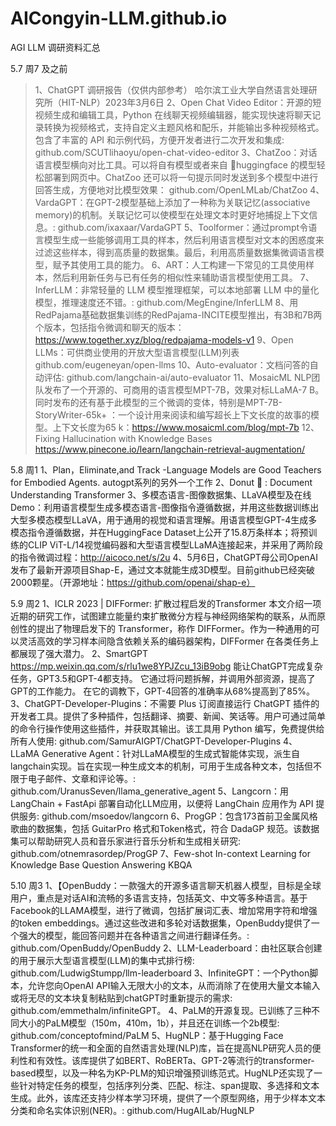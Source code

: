 # AICongyin-LLM.github.io
AGI LLM 调研资料汇总

5.7 周7 及之前
> 1、ChatGPT 调研报告（仅供内部参考）  哈尔滨工业大学自然语言处理研究所（HIT-NLP）2023年3月6日
> 2、Open Chat Video Editor：开源的短视频生成和编辑工具，Python 在线聊天视频编辑器，能实现快速将聊天记录转换为视频格式，支持自定义主题风格和配乐，并能输出多种视频格式。包含了丰富的 API 和示例代码，方便开发者进行二次开发和集成: github.com/SCUTlihaoyu/open-chat-video-editor
3、ChatZoo：对话语言模型横向对比工具。可以将自有模型或者来自 🤗huggingface 的模型轻松部署到网页中。ChatZoo 还可以将一句提示同时发送到多个模型中进行回答生成，方便地对比模型效果： github.com/OpenLMLab/ChatZoo
4、VardaGPT：在GPT-2模型基础上添加了一种称为关联记忆(associative memory)的机制。关联记忆可以使模型在处理文本时更好地捕捉上下文信息。: github.com/ixaxaar/VardaGPT
5、Toolformer：通过prompt令语言模型生成一些能够调用工具的样本，然后利用语言模型对文本的困惑度来过滤这些样本，得到高质量的数据集。最后，利用高质量数据集微调语言模型，赋予其使用工具的能力。
6、ART：人工构建一下常见的工具使用样本，然后利用新任务与已有任务的相似性来辅助语言模型使用工具。
7、InferLLM：非常轻量的 LLM 模型推理框架，可以本地部署 LLM 中的量化模型，推理速度还不错。: github.com/MegEngine/InferLLM
8、用RedPajama基础数据集训练的RedPajama-INCITE模型推出，有3B和7B两个版本，包括指令微调和聊天的版本：https://www.together.xyz/blog/redpajama-models-v1
9、Open LLMs：可供商业使用的开放大型语言模型(LLM)列表github.com/eugeneyan/open-llms
10、Auto-evaluator：文档问答的自动评估: github.com/langchain-ai/auto-evaluator
11、MosaicML NLP团队发布了一个开源的、可商用的语言模型MPT-7B，效果对标LLaMA-7 B。同时发布的还有基于此模型的三个微调的变体，特别是MPT-7B-StoryWriter-65k+ ：一个设计用来阅读和编写超长上下文长度的故事的模型。上下文长度为65 k：https://www.mosaicml.com/blog/mpt-7b
12、Fixing Hallucination with Knowledge Bases  https://www.pinecone.io/learn/langchain-retrieval-augmentation/


5.8 周1
1、Plan，Eliminate,and Track -Language Models are Good Teachers for Embodied Agents. autogpt系列的另外一个工作
2、Donut 🍩 : Document Understanding Transformer
3、多模态语言-图像数据集、LLaVA模型及在线Demo：利用语言模型生成多模态语言-图像指令遵循数据，并用这些数据训练出大型多模态模型LLaVA，用于通用的视觉和语言理解。用语言模型GPT-4生成多模态指令遵循数据，并在HuggingFace Dataset上公开了15.8万条样本；将预训练的CLIP ViT-L/14视觉编码器和大型语言模型LLaMA连接起来，并采用了两阶段的指令微调过程：http://aicoco.net/s/2u
4、5月6日，ChatGPT母公司OpenAI发布了最新开源项目Shap-E，通过文本就能生成3D模型。目前github已经突破2000颗星。（开源地址：https://github.com/openai/shap-e）

5.9 周2
1、ICLR 2023 | DIFFormer: 扩散过程启发的Transformer
本⽂介绍⼀项近期的研究⼯作，试图建⽴能量约束扩散微分⽅程与神经⽹络架构的联系，从而原创性的提出了物理启发下的 Transformer，称作 DIFFormer。作为⼀种通⽤的可以灵活⾼效的学习样本间隐含依赖关系的编码器架构，DIFFormer 在各类任务上都展现了强大潜⼒。
2、SmartGPT https://mp.weixin.qq.com/s/rlu1we8YPJZcu_13iB9obg
能让ChatGPT完成复杂任务，GPT3.5和GPT-4都支持。
它通过将问题拆解，并调用外部资源，提高了GPT的工作能力。
在它的调教下，GPT-4回答的准确率从68%提高到了85%。
3、ChatGPT-Developer-Plugins：不需要 Plus 订阅直接运行 ChatGPT 插件的开发者工具。提供了多种插件，包括翻译、摘要、新闻、笑话等。用户可通过简单的命令行操作使用这些插件，并获取其输出。该工具用 Python 编写，免费提供给所有人使用: github.com/SamurAIGPT/ChatGPT-Developer-Plugins
4、LLaMA Generative Agent：针对LLaMA模型的生成式智能体实现，派生自langchain实现。旨在实现一种生成文本的机制，可用于生成各种文本，包括但不限于电子邮件、文章和评论等。: github.com/UranusSeven/llama_generative_agent
5、Langcorn：用 LangChain + FastApi 部署自动化LLM应用，以便将 LangChain 应用作为 API 提供服务: github.com/msoedov/langcorn
6、ProgGP：包含173首前卫金属风格歌曲的数据集，包括 GuitarPro 格式和Token格式，符合 DadaGP 规范。该数据集可以帮助研究人员和音乐家进行音乐分析和生成相关研究: github.com/otnemrasordep/ProgGP
7、Few-shot In-context Learning for Knowledge Base Question Answering  KBQA

5.10 周3
1、【OpenBuddy：一款强大的开源多语言聊天机器人模型，目标是全球用户，重点是对话AI和流畅的多语言支持，包括英文、中文等多种语言。基于Facebook的LLAMA模型，进行了微调，包括扩展词汇表、增加常用字符和增强的token embeddings。通过这些改进和多轮对话数据集，OpenBuddy提供了一个强大的模型，能回答问题并在各种语言之间进行翻译任务。: github.com/OpenBuddy/OpenBuddy
2、LLM-Leaderboard：由社区联合创建的用于展示大型语言模型(LLM)的集中式排行榜: github.com/LudwigStumpp/llm-leaderboard
3、InfiniteGPT：一个Python脚本，允许您向OpenAI API输入无限大小的文本，从而消除了在使用大量文本输入或将无尽的文本块复制粘贴到chatGPT时重新提示的需求: github.com/emmethalm/infiniteGPT。
4、PaLM的开源复现。已训练了三种不同大小的PaLM模型（150m，410m，1b），并且还在训练一个2b模型: github.com/conceptofmind/PaLM
5、HugNLP：基于Hugging Face Transformer的统一和全面的自然语言处理(NLP)库，旨在提高NLP研究人员的便利性和有效性。该库提供了如BERT、RoBERTa、GPT-2等流行的transformer-based模型，以及一种名为KP-PLM的知识增强预训练范式。HugNLP还实现了一些针对特定任务的模型，包括序列分类、匹配、标注、span提取、多选择和文本生成。此外，该库还支持少样本学习环境，提供了一个原型网络，用于少样本文本分类和命名实体识别(NER)。: github.com/HugAILab/HugNLP

